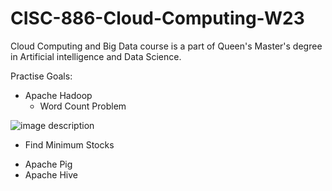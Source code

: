 # CISC-886-Cloud-Computing-W23

Cloud Computing and Big Data course is a part of Queen's Master's degree in Artificial intelligence and Data Science.

Practise Goals:

- Apache Hadoop
  * Word Count Problem 


![image description](https://www.guru99.com/images/Big_Data/061114_0930_Introductio1.png)


  * Find Minimum Stocks 

- Apache Pig
- Apache Hive

